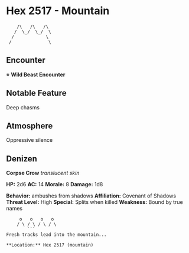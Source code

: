 # Hex 2517 - Mountain
```
    /\   /\   /\
   /  \_/  \_/  \
  /            \
 /              \
```

## Encounter

※ **Wild Beast Encounter**

## Notable Feature

Deep chasms

## Atmosphere

Oppressive silence

## Denizen

**Corpse Crow**
*translucent skin*

**HP:** 2d6 **AC:** 14 **Morale:** 8
**Damage:** 1d8

**Behavior:** ambushes from shadows
**Affiliation:** Covenant of Shadows
**Threat Level:** High
**Special:** Splits when killed
**Weakness:** Bound by true names

```
     o   o   o   o
    / \ / \ / \ / \
        ```
Fresh tracks lead into the mountain...

**Location:** Hex 2517 (mountain)
